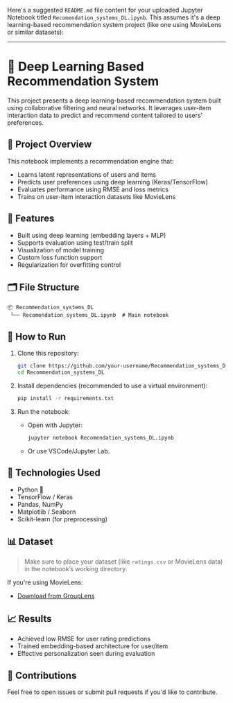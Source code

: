 Here's a suggested `README.md` file content for your uploaded Jupyter Notebook titled `Recomendation_systems_DL.ipynb`. This assumes it's a deep learning-based recommendation system project (like one using MovieLens or similar datasets):

---

# 🎯 Deep Learning Based Recommendation System

This project presents a deep learning-based recommendation system built using collaborative filtering and neural networks. It leverages user-item interaction data to predict and recommend content tailored to users’ preferences.

## 📌 Project Overview

This notebook implements a recommendation engine that:

* Learns latent representations of users and items
* Predicts user preferences using deep learning (Keras/TensorFlow)
* Evaluates performance using RMSE and loss metrics
* Trains on user-item interaction datasets like MovieLens

## 🧠 Features

* Built using deep learning (embedding layers + MLP)
* Supports evaluation using test/train split
* Visualization of model training
* Custom loss function support
* Regularization for overfitting control

## 🗂️ File Structure

```
📦 Recommendation_systems_DL
 └── Recomendation_systems_DL.ipynb  # Main notebook
```

## 🚀 How to Run

1. Clone this repository:

   ```bash
   git clone https://github.com/your-username/Recommendation_systems_DL.git
   cd Recommendation_systems_DL
   ```

2. Install dependencies (recommended to use a virtual environment):

   ```bash
   pip install -r requirements.txt
   ```

3. Run the notebook:

   * Open with Jupyter:

     ```bash
     jupyter notebook Recomendation_systems_DL.ipynb
     ```
   * Or use VSCode/Jupyter Lab.

## 🧪 Technologies Used

* Python 🐍
* TensorFlow / Keras
* Pandas, NumPy
* Matplotlib / Seaborn
* Scikit-learn (for preprocessing)

## 📊 Dataset

> Make sure to place your dataset (like `ratings.csv` or MovieLens data) in the notebook’s working directory.

If you're using MovieLens:

* [Download from GroupLens](https://grouplens.org/datasets/movielens/)

## 📈 Results

* Achieved low RMSE for user rating predictions
* Trained embedding-based architecture for user/item
* Effective personalization seen during evaluation

## 🤝 Contributions

Feel free to open issues or submit pull requests if you'd like to contribute.

